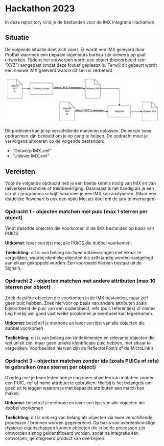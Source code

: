 # Hackathon 2023
In deze repository vind je de bestanden voor de IMX Integratie Hackathon.

## Situatie
De volgende situatie doet zich voort. Er wordt een IMX geleverd door ProRail waarmee een bepaald ingenieurs bureau zijn ontwerp op gaat uitwerken. Tijdens het ontwerpen wordt een object (bijvoorbeeld sein “XYZ”) aangepast omdat deze foutief geplaatst is. Terwijl dit gebeurt wordt een nieuwe IMX geleverd waarin dit sein is verbeterd. 

![Image](https://github.com/Movares/Hackathon2023/blob/main/integratie.png?raw=true)
 
Dit probleem kan je op verschillende manieren oplossen. De eerste twee opdrachten zijn bedoeld om je op gang te helpen.
De opdracht moet je vervolgens uitvoeren op de volgende bestanden:
-	“Ontwerp IMX.xml”
-	“Uitlever IMX.xml”

## Vereisten
Voor de volgende opdracht heb je een beetje kennis nodig van IMX en van railverkeerstechniek of treinbeveiliging. Daarnaast is het handig als je een script / programma schrijft waarmee je een IMX kan analyseren. (Maar een duidelijke flowchart is ook een optie Met als doel om de jury te overtuigen)

### Opdracht 1 - objecten matchen met puic (max 1 sterren per object)
Vindt dezelfde objecten die voorkomen in de IMX bestanden op basis van PUICS.

**Uitkomst**: lever een lijst met alle PUICS die dubbel voorkomen.

**Toelichting**: dit is van belang om twee dataleveringen met elkaar te vergelijken, waarbij identieke objecten die zelfstandig worden vastgelegd aan elkaar gekoppeld worden. Een voorbeeld hiervan bestaat uit de Signal’s.

### Opdracht 2 - objecten matchen met andere attributen (max 10 sterren per object)
Zoek dezelfde objecten die voorkomen in de IMX bestanden, maar zelf geen puic hebben. Zoek hiervoor op basis van andere attributen zoals bijvoorbeeld de puic van een ouderobject, refs (puic referenties) of names. Leg hierbij wel goed vast welke problemen je eventueel kan tegenkomen. 

**Uitkomst**: beschrijf je methode en lever een lijst van alle objecten die dubbel voorkomen 

**Toelichting**: dit is van belang om kindelementen en relevante objecten die wel uniek zijn, maar geen unieke identificatie puic hebben, met elkaar te vergelijken. Voorbeelden hiervan zijn de ReflectorPost’s of de MicroLink’s.

### Opdracht 3 - objecten matchen zonder ids (zoals PUICs of refs) te gebruiken (max sterren per object)
Overleg met je team leden hoe je nog meer objecten kan matchen zonder een PUIC,-ref of name attribuut te gebruiken. Hierbij is het belangrijk om goed uit te leggen waarom je met bepaalde attributen een match kan maken. 

**Uitkomst**: beschrijf je methode en lever een lijst van alle objecten die dubbel voorkomen 

**Toelichting**: dit is ook erg van belang als objecten via twee verschillende processen / bronnen worden gegenereerd. Op basis van overeenkomstige (fysieke) eigenschappen kunnen objecten die in beide processen zijn ontworpen alsnog geïdentificeerd worden, zodat na integratie één ontworpen, geïntegreerd product kan overblijven.
